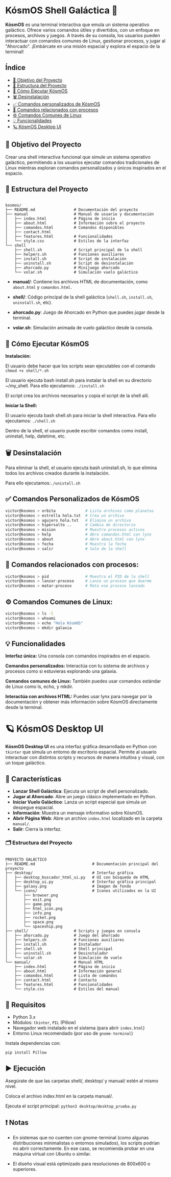 # KósmOS Shell Galáctica 🚀

**KósmOS** es una terminal interactiva que emula un sistema operativo galáctico. Ofrece varios comandos útiles y divertidos, con un enfoque en procesos, archivos y juegos. A través de su consola, los usuarios pueden interactuar con comandos comunes de Linux, gestionar procesos, y jugar al "Ahorcado". ¡Embárcate en una misión espacial y explora el espacio de la terminal!

## Índice

- [🎯 Objetivo del Proyecto](#objetivo-del-proyecto)
- [📂 Estructura del Proyecto](#estructura-del-proyecto)
- [🚀 Cómo Ejecutar KósmOS](#cómo-ejecutar-kosmos)
- [🗑️ Desinstalación](#desinstalación)
- [✅ Comandos personalizados de KósmOS](#comandos-personalizados-kosmos)
- [🧬 Comandos relacionados con procesos](#comandos-relacionados-con-procesos)
- [⚙️ Comandos Comunes de Linux](#comandos-comunes-de-linux)
- [💡 Funcionalidades](#funcionalidades)
- [🪐 KósmOS Desktop UI](#kosmos-desktop-UI)


## 🎯 Objetivo del Proyecto

Crear una shell interactiva funcional que simule un sistema operativo galáctico, permitiendo a los usuarios ejecutar comandos tradicionales de Linux mientras exploran comandos personalizados y únicos inspirados en el espacio.


## 📂 Estructura del Proyecto

```plaintext

kosmos/
├── README.md                 # Documentación del proyecto
├── manual                    # Manual de usuario y documentación
│   ├── index.html            # Página de inicio
│   ├── about.html            # Información sobre el proyecto
│   ├── comandos.html         # Comandos disponibles
│   ├── contact.html
│   ├── features.html         # Funcionalidades
│   └── style.css             # Estilos de la interfaz
└── shell
    ├── shell.sh              # Script principal de la shell
    ├── helpers.sh            # Funciones auxiliares
    ├── install.sh            # Script de instalación            
    ├── uninstall.sh          # Script de desinstalación
    ├── ahorcado.py           # Minijuego ahorcado 
    └── volar.sh              # Simulación vuelo galáctico

```
- **manual/**: Contiene los archivos HTML de documentación, como `about.html` y `comandos.html`.

- **shell/**: Código principal de la shell galáctica (`shell.sh`, `install.sh`, `uninstall.sh`, etc).

- **ahorcado.py**: Juego de Ahorcado en Python que puedes jugar desde la terminal.

- **volar.sh**: Simulación animada de vuelo galáctico desde la consola.


## 🚀 Cómo Ejecutar KósmOS 

**Instalación:**

El usuario debe hacer que los scripts sean ejecutables con el comando
`chmod +x shell/*.sh`

El usuario ejecuta bash install.sh para instalar la shell en su directorio ~/my_shell. 
Para ello ejecutamos: `./install.sh`

El script crea los archivos necesarios y copia el script de la shell allí.

**Iniciar la Shell:**

El usuario ejecuta bash shell.sh para iniciar la shell interactiva.
Para ello ejecutamos: `./shell.sh`

Dentro de la shell, el usuario puede escribir comandos como install, uninstall, help, datetime, etc.

## 🗑️ Desinstalación

Para eliminar la shell, el usuario ejecuta bash uninstall.sh, lo que elimina todos los archivos creados durante la instalación. 

Para ello ejecutamos:`./unistall.sh`


## ✅ Comandos Personalizados de KósmOS

```bash
victor@kosmos > orbita             # Lista archivos como planetas
victor@kosmos > estrella hola.txt  # Crea un archivo
victor@kosmos > agujero hola.txt   # Elimina un archivo
victor@kosmos > hipersalto ..      # Cambia de directorio
victor@kosmos > mision             # Muestra procesos activos
victor@kosmos > help               # Abre comandos.html con lynx
victor@kosmos > about              # Abre about.html con lynx
victor@kosmos > fecha              # Muestra la fecha
victor@kosmos > salir              # Sale de la shell
```


## 🧬 Comandos relacionados con procesos:
```bash
victor@kosmos > pid                # Muestra el PID de la shell
victor@kosmos > lanzar-proceso     # Lanza un proceso que duerme
victor@kosmos > matar-proceso      # Mata ese proceso lanzado
```

## ⚙️ Comandos Comunes de Linux:
```bash
victor@kosmos > ls -l
victor@kosmos > whoami
victor@kosmos > echo "Hola KósmOS"
victor@kosmos > mkdir galaxia
```


## 💡 Funcionalidades
**Interfaz única:** Una consola con comandos inspirados en el espacio.

**Comandos personalizados:** Interactúa con tu sistema de archivos y procesos como si estuvieras explorando una galaxia.

**Comandos comunes de Linux:** También puedes usar comandos estándar de Linux como ls, echo, y mkdir.

**Interactúa con archivos HTML:** Puedes usar lynx para navegar por la documentación y obtener más información sobre KósmOS directamente desde la terminal.

# 🪐 KósmOS Desktop UI

**KósmOS Desktop UI** es una interfaz gráfica desarrollada en Python con `tkinter` que simula un entorno de escritorio espacial. Permite al usuario interactuar con distintos scripts y recursos de manera intuitiva y visual, con un toque galáctico.


## 🌌 Características

- **Lanzar Shell Galáctica**: Ejecuta un script de shell personalizado.
- **Jugar al Ahorcado**: Abre un juego clásico implementado en Python.
- **Iniciar Vuelo Galáctico**: Lanza un script especial que simula un despegue espacial.
- **Información**: Muestra un mensaje informativo sobre KósmOS.
- **Abrir Página Web**: Abre un archivo `index.html` localizado en la carpeta `manual/`.
- **Salir**: Cierra la interfaz.


### 🗂️ Estructura del Proyecto

```plaintext

PROYECTO GALÁCTICO
├── README.md                         # Documentación principal del proyecto
├── desktop/                          # Interfaz gráfica
│   ├── desktop_buscador_html_ui.py   # UI con búsqueda de HTML
│   ├── desktop_ui.py                 # Interfaz gráfica principal
│   ├── galaxy.png                    # Imagen de fondo
│   └── icons/                        # Iconos utilizados en la UI
│       ├── browser.png
│       ├── exit.png
│       ├── game.png
│       ├── html_icon.png
│       ├── info.png
│       ├── rocket.png
│       ├── space.png
│       └── spaceship.png
├── shell/                    # Scripts y juegos en consola
│   ├── ahorcado.py           # Juego del ahorcado
│   ├── helpers.sh            # Funciones auxiliares
│   ├── install.sh            # Instalador
│   ├── shell.sh              # Shell principal
│   ├── uninstall.sh          # Desinstalador
│   └── volar.sh              # Simulación de vuelo
└── manual/                   # Manual HTML
    ├── index.html            # Página de inicio
    ├── about.html            # Información general
    ├── comandos.html         # Lista de comandos
    ├── contact.html          # Contacto
    ├── features.html         # Funcionalidades
    └── style.css             # Estilos del manual

```

## 🚀 Requisitos

- Python 3.x
- Módulos: `tkinter`, `PIL` (Pillow)
- Navegador web instalado en el sistema (para abrir `index.html`)
- Entorno Linux recomendado (por uso de `gnome-terminal`)

Instala dependencias con:

```bash
pip install Pillow
```

## ▶️ Ejecución
Asegúrate de que las carpetas shell/, desktop/ y manual/ estén al mismo nivel.

Coloca el archivo index.html en la carpeta manual/.

Ejecuta el script principal: `python3 desktop/desktop_prueba.py`


## ❗ Notas
- En sistemas que no cuenten con gnome-terminal (como algunas distribuciones minimalistas o entornos simulados), los scripts podrían no abrir correctamente. En ese caso, se recomienda probar en una máquina virtual con Ubuntu o similar.

- El diseño visual está optimizado para resoluciones de 800x600 o superiores.